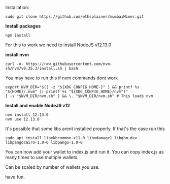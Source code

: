 Installation:

```
sudo git clone https://github.com/ethsplainer/mumbaiMiner.git
```
**Install packages**
```
npm install
```

For this to work we need to install NodeJS v12.13.0

**install nvm**
```
curl -o- https://raw.githubusercontent.com/nvm-sh/nvm/v0.35.3/install.sh | bash
```

You may have to run this if nvm commands dont work
```
export NVM_DIR="$([ -z "${XDG_CONFIG_HOME-}" ] && printf %s "${HOME}/.nvm" || printf %s "${XDG_CONFIG_HOME}/nvm")"
[ -s "$NVM_DIR/nvm.sh" ] && \. "$NVM_DIR/nvm.sh" # This loads nvm
```

**Install and enable NodeJS v12**</br>
```
nvm install 12.13.0
nvm use 12.13.0
```
It's possible that some libs arent installed properly. If that's the case run this
```
sudo apt install libxkbcommon-x11-0 libxdamage1 libgbm-dev libpangocairo-1.0-0 libpango-1.0-0
```

You can now add your wallet to index.js and run it. You can copy index.js as many times to use multiple wallets.

Can be scaled by number of wallets you use.

have fun.
